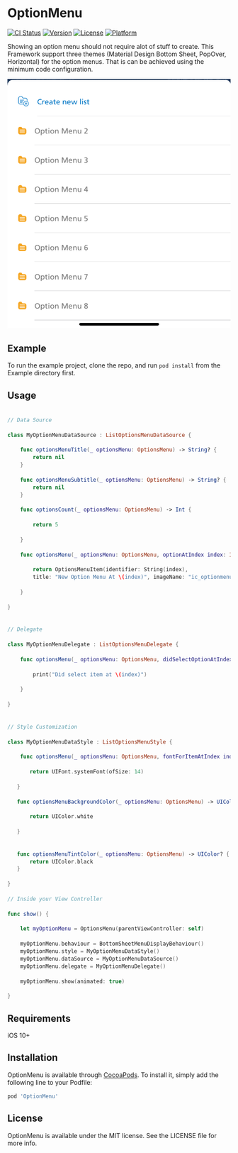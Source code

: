 # OptionMenu

[![CI Status](https://img.shields.io/travis/Amr/OptionMenu.svg?style=flat)](https://travis-ci.org/Amr/OptionMenu)
[![Version](https://img.shields.io/cocoapods/v/OptionMenu.svg?style=flat)](https://cocoapods.org/pods/OptionMenu)
[![License](https://img.shields.io/cocoapods/l/OptionMenu.svg?style=flat)](https://cocoapods.org/pods/OptionMenu)
[![Platform](https://img.shields.io/cocoapods/p/OptionMenu.svg?style=flat)](https://cocoapods.org/pods/OptionMenu)

Showing an option menu should not require alot of stuff to create. This Framework support three themes (Material Design Bottom Sheet, PopOver, Horizontal) for the option menus. That is can be achieved using the minimum code configuration. 

![alt text](ScreenShots/screenshot_1.png)

## Example

To run the example project, clone the repo, and run `pod install` from the Example directory first.

## Usage

```swift

// Data Source

class MyOptionMenuDataSource : ListOptionsMenuDataSource {
    
    func optionsMenuTitle(_ optionsMenu: OptionsMenu) -> String? {
        return nil
    }
    
    func optionsMenuSubtitle(_ optionsMenu: OptionsMenu) -> String? {
        return nil
    }
    
    func optionsCount(_ optionsMenu: OptionsMenu) -> Int {
        
        return 5
        
    }
    
    func optionsMenu(_ optionsMenu: OptionsMenu, optionAtIndex index: Int) -> OptionsMenuItem? {
        
        return OptionsMenuItem(identifier: String(index),
        title: "New Option Menu At \(index)", imageName: "ic_optionmenu")
        
    }
    
}


// Delegate

class MyOptionMenuDelegate : ListOptionsMenuDelegate {
    
    func optionsMenu(_ optionsMenu: OptionsMenu, didSelectOptionAtIndex index: Int) {
        
        print("Did select item at \(index)")
        
    }
    
}


// Style Customization

class MyOptionMenuDataStyle : ListOptionsMenuStyle {

    func optionsMenu(_ optionsMenu: OptionsMenu, fontForItemAtIndex index: Int) -> UIFont? {
       
       return UIFont.systemFont(ofSize: 14)
       
   }
   
   func optionsMenuBackgroundColor(_ optionsMenu: OptionsMenu) -> UIColor? {
       
       return UIColor.white
       
   }
   
 
   func optionsMenuTintColor(_ optionsMenu: OptionsMenu) -> UIColor? {
       return UIColor.black
   }

}

// Inside your View Controller

func show() {

    let myOptionMenu = OptionsMenu(parentViewController: self)
    
    myOptionMenu.behaviour = BottomSheetMenuDisplayBehaviour()
    myOptionMenu.style = MyOptionMenuDataStyle()
    myOptionMenu.dataSource = MyOptionMenuDataSource()
    myOptionMenu.delegate = MyOptionMenuDelegate()

    myOptionMenu.show(animated: true)
    
}

```

## Requirements
iOS 10+

## Installation

OptionMenu is available through [CocoaPods](https://cocoapods.org). To install
it, simply add the following line to your Podfile:

```ruby
pod 'OptionMenu'
```

## License

OptionMenu is available under the MIT license. See the LICENSE file for more info.
